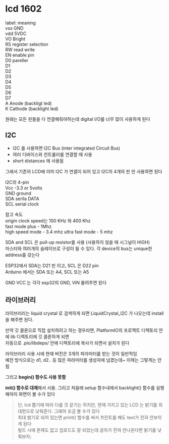 # lcd 1602
label: meaning   
vss GND   
vdd 5VDC   
VO Bright   
RS register selection  
RW read write  
EN enable pin  
D0 pareller  
D1  
D2  
D3  
D4  
D5  
D6  
D7  
A  Anode (backligt led)  
K Cathode (backlight led)   


원래는 모든 핀들을 다 연결해줘야하는데 digital I/O를 너무 많이 사용하게 된다  


## I2C
- I2C 를 사용하면 I2C Bus (inter integrated Circuit Bus)   
- 여러 디바이스와 컨트롤러를 연결할 때 사용   
- short distances 에 사용됨   

그래서 기존의 LCD에 이미 I2C 가 연결이 되어 있고 I2C의 4개의 핀 만 사용하면 된다  

I2C의 4-pin   
Vcc -3.3 or 5volts   
GND ground  
SDA serila DATA  
SCL serial clock   

참고 속도  
origin clock speed는 100 KHz 와 400 Khz  
fast mode plus - 1Mhz  
high speed mode - 3.4 mhz
ultra fast mode - 5 mhz

SDA and SCL 은 pull-up resistor를 사용 (사용하지 않을 때 시그널이 HIGH)    
마스터와 여러개의 슬레이브로 구성이 될 수 있다.  각 device의 bus는 unique한 address를 갖는다   

ESP32에서 SDA는 D21 핀 이고, SCL 은  D22 pin     
Arduino 에서는 SDA 또는 A4, SCL 또는 A5   

GND VCC 는 각각 esp32의 GND, VIN 물려주면 된다 


## 라이브러리 
라이브러리는 liquid crystal 로 검색하게 되면 LiquidCrystal_I2C 가 나오는데 install 을 해주면 된다.   


만약 깃 클론으로 직접 설치하려고 하는 경우라면, PlatformIO의 프로젝트 디렉토리 안에 lib 디렉토리에 깃 클론하게 되면   
자동으로 .pio/libdeps/ 안에 디렉토리에 복사가 되면서 설치가 된다   


라이브러리 사용 시에 현재 버전은 3개의 파라미터를 받는 것이 일반적임  
예전 방식으로는 d1, d2.. 등 많은 파라미터를 생성자에 넘겼는데~ 이제는 그렇게는 안 됨  

그리고 **begin() 함수도 사용 못함** 

**init() 함수로 대체**해서 사용. 그리고 처음에 setup 함수내에서 backlight() 함수를 실행해야지 화면이 볼 수가 있다 

> 단, lcd 뽑기에 따라 다를 것 같기는 하지만, 현재 가지고 있는 LCD 는 밝기를 최대한으로 낮춰준다. 그래야 조금 볼 수가 있다  
최대 밝기로 되어 있는면 print() 함수를 써서 프린트를 해도 text가 전혀 안보이게 된다    
빌드 시에 문제도 없고 업로드도 잘 되었는데 글자가 전혀 안나온다면 밝기를 낮춰보자;  





